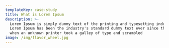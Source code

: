 ```yaml
---
templateKey: case-study
title: What is Lorem Ipsum
description: >-
  Lorem Ipsum is simply dummy text of the printing and typesetting industry.
  Lorem Ipsum has been the industry's standard dummy text ever since the 1500s,
  when an unknown printer took a galley of type and scrambled
image: /img/flavor_wheel.jpg
---
```


